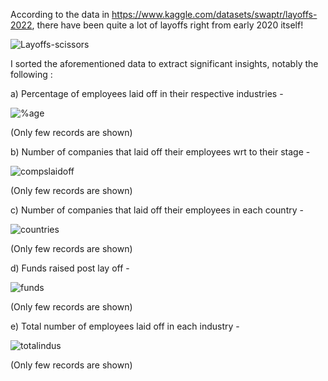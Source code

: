 According to the data in https://www.kaggle.com/datasets/swaptr/layoffs-2022, there have been quite a lot of layoffs right from early 2020 itself!


![Layoffs-scissors](https://user-images.githubusercontent.com/118953638/205452668-d0a8d9ec-25cd-4452-b7cc-938c70d040c5.jpg)


I sorted the aforementioned data to extract significant insights, notably the following :

a) Percentage of employees laid off in their respective industries - 


![%age](https://user-images.githubusercontent.com/118953638/205453169-6cc9f4e9-8eb2-427b-b7bd-9476ea39a105.JPG)

(Only few records are shown)


b) Number of companies that laid off their employees wrt to their stage - 


![compslaidoff](https://user-images.githubusercontent.com/118953638/205453259-332b9f66-55af-4166-ac03-174708e0fe79.JPG)

(Only few records are shown)


c) Number of companies that laid off their employees in each country -


![countries](https://user-images.githubusercontent.com/118953638/205453373-b4eeb227-49e1-4dc2-9773-92c97f3b539c.JPG)

(Only few records are shown)


d) Funds raised post lay off - 


![funds](https://user-images.githubusercontent.com/118953638/205453451-8eadaf23-0592-4302-b14c-80912479479d.JPG)

(Only few records are shown)


e) Total number of employees laid off in each industry - 


![totalindus](https://user-images.githubusercontent.com/118953638/205453539-9e1dd112-f3d5-458e-bfbf-0aa92d04c650.JPG)

(Only few records are shown)
